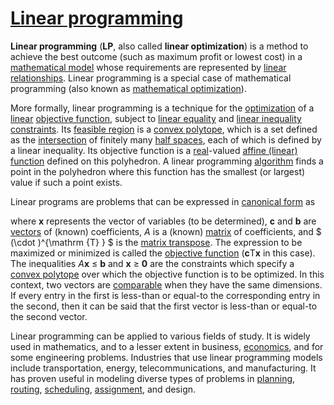 
# [Linear programming](https://en.wikipedia.org/wiki/Linear_programming)


  

**Linear programming** (**LP**, also called **linear optimization**) is a method to achieve the best outcome (such as maximum profit or lowest cost) in a [mathematical model](https://en.wikipedia.org/wiki/Mathematical_model) whose requirements are represented by [linear relationships](https://en.wikipedia.org/wiki/Linear_function#As_a_polynomial_function). Linear programming is a special case of mathematical programming (also known as [mathematical optimization](https://en.wikipedia.org/wiki/Mathematical_optimization)).

More formally, linear programming is a technique for the [optimization](https://en.wikipedia.org/wiki/Mathematical_optimization) of a [linear](https://en.wikipedia.org/wiki/Linear) [objective function](https://en.wikipedia.org/wiki/Objective_function), subject to [linear equality](https://en.wikipedia.org/wiki/Linear_equality) and [linear inequality](https://en.wikipedia.org/wiki/Linear_inequality) [constraints](https://en.wikipedia.org/wiki/Constraint_(mathematics)). Its [feasible region](https://en.wikipedia.org/wiki/Feasible_region) is a [convex polytope](https://en.wikipedia.org/wiki/Convex_polytope), which is a set defined as the [intersection](https://en.wikipedia.org/wiki/Intersection_(mathematics)) of finitely many [half spaces](https://en.wikipedia.org/wiki/Half-space_(geometry)), each of which is defined by a linear inequality. Its objective function is a [real](https://en.wikipedia.org/wiki/Real_number)-valued [affine (linear) function](https://en.wikipedia.org/wiki/Affine_function) defined on this polyhedron. A linear programming [algorithm](https://en.wikipedia.org/wiki/Algorithm) finds a point in the polyhedron where this function has the smallest (or largest) value if such a point exists.

Linear programs are problems that can be expressed in [canonical form](https://en.wikipedia.org/wiki/Canonical_form) as



where **x** represents the vector of variables (to be determined), **c** and **b** are [vectors](https://en.wikipedia.org/wiki/Vector_space) of (known) coefficients, *A* is a (known) [matrix](https://en.wikipedia.org/wiki/Matrix_(mathematics)) of coefficients, and $ (\cdot )^{\mathrm {T} } $ is the [matrix transpose](https://en.wikipedia.org/wiki/Matrix_transpose). The expression to be maximized or minimized is called the [objective function](https://en.wikipedia.org/wiki/Objective_function) (**c**T**x** in this case). The inequalities *A***x** ≤ **b** and **x** ≥ **0** are the constraints which specify a [convex polytope](https://en.wikipedia.org/wiki/Convex_polytope) over which the objective function is to be optimized. In this context, two vectors are [comparable](https://en.wikipedia.org/wiki/Comparability) when they have the same dimensions. If every entry in the first is less-than or equal-to the corresponding entry in the second, then it can be said that the first vector is less-than or equal-to the second vector.

Linear programming can be applied to various fields of study. It is widely used in mathematics, and to a lesser extent in business, [economics](https://en.wikipedia.org/wiki/Economics), and for some engineering problems. Industries that use linear programming models include transportation, energy, telecommunications, and manufacturing. It has proven useful in modeling diverse types of problems in [planning](https://en.wikipedia.org/wiki/Automated_planning_and_scheduling), [routing](https://en.wikipedia.org/wiki/Routing), [scheduling](https://en.wikipedia.org/wiki/Scheduling_(production_processes)), [assignment](https://en.wikipedia.org/wiki/Assignment_problem), and design.